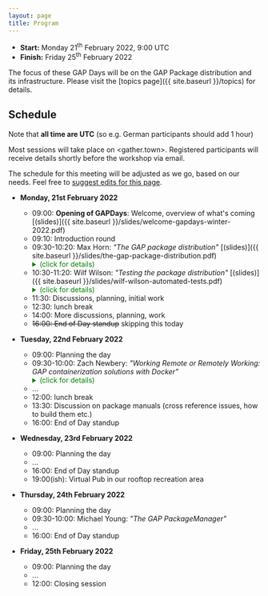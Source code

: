 ```yaml
---
layout: page
title: Program
---
```



* __Start:__ Monday 21<sup>th</sup> February 2022, 9:00 UTC
* __Finish:__ Friday 25<sup>th</sup> February 2022

The focus of these GAP Days will be on the GAP Package distribution
and its infrastructure.
Please visit the [topics page]({{ site.baseurl }}/topics) for details.

## Schedule
Note that **all time are UTC** (so e.g. German participants should add 1 hour)

Most sessions will take place on <gather.town>. Registered participants will
receive details shortly before the workshop via email.

The schedule for this meeting will be adjusted as we go, based on our needs.
Feel free to [suggest edits for this page](https://github.com/gapdays/gapdays2022-winter/edit/main/program.md).


- **Monday, 21st February 2022**
  - 09:00: **Opening of GAPDays**: Welcome, overview of what's coming [(slides)]({{ site.baseurl }}/slides/welcome-gapdays-winter-2022.pdf)
  - 09:10: Introduction round
  - 09:30-10:20: Max Horn: *"The GAP package distribution"* [(slides)]({{ site.baseurl }}/slides/the-gap-package-distribution.pdf)
    <details>
    <summary style="color: green;">(click for details)</summary>
    <blockquote><small>
    In this talk, I'll explain about the GAP package distribution: what it does,
    how it works, and how new packages are added to it. For this, the viewpoints
    of users, package authors and maintainers of the package distribution
    will be considered.
    </small>
    </blockquote>
    </details>
  - 10:30-11:20: Wilf Wilson: *"Testing the package distribution"* [(slides)]({{ site.baseurl }}/slides/wilf-wilson-automated-tests.pdf)
    <details>
    <summary style="color: green;">(click for details)</summary>
    <blockquote><small>
    This talk will discuss how the package CI tests at https://github.com/gap-infra (resp. at our Jenkins) used to work / should work again.
    </small>
    </blockquote>
    </details>
  - 11:30: Discussions, planning, initial work
  - 12:30: lunch break
  - 14:00: More discussions, planning, work
  - <s>16:00: End of Day standup</s> skipping this today

- **Tuesday, 22nd February 2022**
  - 09:00: Planning the day
  - 09:30-10:00: Zach Newbery: *"Working Remote or Remotely Working: GAP containerization solutions with Docker"*
    <details>
    <summary style="color: green;">(click for details)</summary>
    <blockquote><small>
    This talk aims to provide a brief overview of what containerization
    is, and the types of advantages one can gain from using it. We'll
    discuss how to use GAP's Docker images, create/upload your own
    images, and collaborate on programs through Docker containers on
    Deepnote.
    </small>
    </blockquote>
    </details>
  - ...
  - 12:00: lunch break
  - 13:30: Discussion on package manuals (cross reference issues, how to build them etc.)
  - 16:00: End of Day standup
- **Wednesday, 23rd February 2022**
  - 09:00: Planning the day
  - ...
  - 16:00: End of Day standup
  - 19:00(ish): Virtual Pub in our rooftop recreation area
- **Thursday, 24th February 2022**
  - 09:00: Planning the day
  - 09:30-10:00: Michael Young: *"The GAP PackageManager"*
  - ...
  - 16:00: End of Day standup
- **Friday, 25th February 2022**
  - 09:00: Planning the day
  - ...
  - 12:00: Closing session
